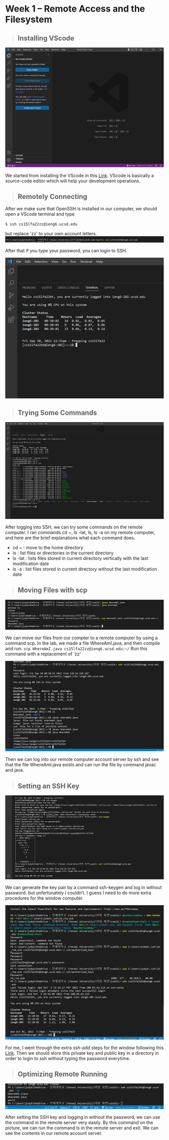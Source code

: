 # Week 1 – Remote Access and the Filesystem  



> ## Installing VScode    


  
    




![Image](pic-week1/vscode.png)

We started from installing the VScode in this [Link](https://code.visualstudio.com/). VScode is basically a source-code editor which will help your development operations.  







> ## Remotely Connecting  




After we make sure that OpenSSH is installed in our computer, we should open a VScode terminal and type 

`$ ssh cs15lfa22zz@ieng6.ucsd.edu`


but replace 'zz' to your own account letters.
![Image](pic-week1/remotelyconnecting1.png)

After that if you type your password, you can login to SSH.

![Image](pic-week1/remotelyconnecting.png)  
  
    




> ## Trying Some Commands  
  
    



![Image](pic-week1/tryingcommands.png)

After logging into SSH, we can try some commands on the remote computer.
I ran commands cd ~, ls -lat, ls, ls -a on my remote computer, and here are the brief explanations what each command does.
* cd ~  : move to the home directory
* ls  : list files or directories in the current directory
* ls -lat  : lists files stored in current directory vertically with the last modification date
* ls -a  : list files stored in current directory without the last modification date


> ## Moving Files with scp  
  
    



![Image](pic-week1/scp.png)

We can move our files from our compter to a remote computer by using a command scp. In the lab, we made a file WhereAmI.java, and then compile and run. `scp WhereAmI.java cs15lfa22zz@ieng6.ucsd.edu:~/` Run this command with a replacement of 'zz'

![Image](pic-week1/ssh.png)

Then we can log into our remote computer account server by ssh and see that the file WhereAmI.java exists and can run the file by command javac and java.
  
    


> ## Setting an SSH Key  
  
    

![Image](pic-week1/sshkey1.png)

We can generate the key pair by a command ssh-keygen and log in without password. but unfortunately I couldn’t. I guess I need to do more extra procedures for the window computer. 

![Image](pic-week1/sshkey2.png)

For me, I went through the extra ssh-add steps for the window following this [Link](https://docs.microsoft.com/en-us/windows-server/administration/openssh/openssh_keymanagement#user-key-generation). Then we should store this private key and public key in a directory in order to login to ssh without typing the password everytime.  
  


  

> ## Optimizing Remote Running
  
    
      

![Image](pic-week1/optimizing.png)

After setting the SSH key and logging in without the password, we can use the command in the remote server very easily. By this command on the picture, we can run the command ls in the remote server and exit. We can see the contents in our remote account server.